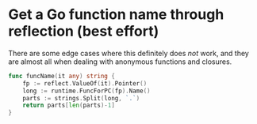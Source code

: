 # Get a Go function name through reflection (best effort)

There are some edge cases where this definitely does *not* work, and they are almost all when dealing with anonymous functions and closures.

```go
func funcName(it any) string {
	fp := reflect.ValueOf(it).Pointer()
	long := runtime.FuncForPC(fp).Name()
	parts := strings.Split(long, `.`)
	return parts[len(parts)-1]
}
```
